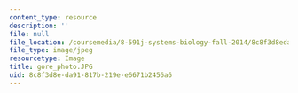 ```yaml
---
content_type: resource
description: ''
file: null
file_location: /coursemedia/8-591j-systems-biology-fall-2014/8c8f3d8eda91817b219ee6671b2456a6_gore_photo.JPG
file_type: image/jpeg
resourcetype: Image
title: gore_photo.JPG
uid: 8c8f3d8e-da91-817b-219e-e6671b2456a6
---
```

